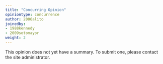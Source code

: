 ```yaml
---
title: "Concurring Opinion"
opiniontype: concurrence
author: 2006alito
joinedby:
- 1988kennedy
- 2009sotomayor
weight: 2
---
```

This opinion does not yet have a summary. To submit one, please contact the site administrator.
